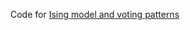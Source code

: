Code for [Ising model and voting patterns](http://blog.ultramarineneutrinos.com/ising-model-and-voting-patterns/)
